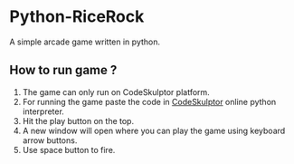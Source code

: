 # Python-RiceRock
A simple arcade game written in python. 

## How to run game ? 

1. The game can only run on CodeSkulptor platform.
2. For running the game paste the code in [CodeSkulptor](http://www.codeskulptor.org/) online python interpreter.
3. Hit the play button on the top.
4. A new window will open where you can play the game using keyboard arrow buttons. 
5. Use space button to fire.
